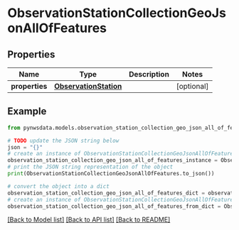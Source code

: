 # ObservationStationCollectionGeoJsonAllOfFeatures


## Properties

Name | Type | Description | Notes
------------ | ------------- | ------------- | -------------
**properties** | [**ObservationStation**](ObservationStation.md) |  | [optional] 

## Example

```python
from pynwsdata.models.observation_station_collection_geo_json_all_of_features import ObservationStationCollectionGeoJsonAllOfFeatures

# TODO update the JSON string below
json = "{}"
# create an instance of ObservationStationCollectionGeoJsonAllOfFeatures from a JSON string
observation_station_collection_geo_json_all_of_features_instance = ObservationStationCollectionGeoJsonAllOfFeatures.from_json(json)
# print the JSON string representation of the object
print(ObservationStationCollectionGeoJsonAllOfFeatures.to_json())

# convert the object into a dict
observation_station_collection_geo_json_all_of_features_dict = observation_station_collection_geo_json_all_of_features_instance.to_dict()
# create an instance of ObservationStationCollectionGeoJsonAllOfFeatures from a dict
observation_station_collection_geo_json_all_of_features_from_dict = ObservationStationCollectionGeoJsonAllOfFeatures.from_dict(observation_station_collection_geo_json_all_of_features_dict)
```
[[Back to Model list]](../README.md#documentation-for-models) [[Back to API list]](../README.md#documentation-for-api-endpoints) [[Back to README]](../README.md)


